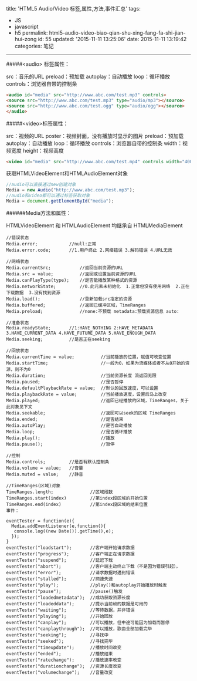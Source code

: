 title: 'HTML5 Audio/Video 标签,属性,方法,事件汇总'
tags: 
  - JS
  - javascript
  - h5
permalink: html5-audio-video-biao-qian-shu-xing-fang-fa-shi-jian-hui-zong
id: 55
updated: '2015-11-11 13:25:06'
date: 2015-11-11 13:19:42
categories: 笔记
---

#####&lt;audio&gt; 标签属性：

src：音乐的URL
preload：预加载
autoplay：自动播放
loop：循环播放
controls：浏览器自带的控制条
```html
<audio id="media" src="http://www.abc.com/test.mp3" controls>
<source src="http://www.abc.com/test.mp3" type="audio/mp3"></source>
<source src="http://www.abc.com/test.ogg" type="audio/ogg"></source>
</audio>
```
#####&lt;video&gt;标签属性：
<!--more-->
src：视频的URL
poster：视频封面，没有播放时显示的图片
preload：预加载
autoplay：自动播放
loop：循环播放
controls：浏览器自带的控制条
width：视频宽度
height：视频高度
```html
<video id="media" src="http://www.abc.com/test.mp4" controls width="400px" heigt="400px"></video>
```
获取HTMLVideoElement和HTMLAudioElement对象
```javascript
//audio可以直接通过new创建对象
Media = new Audio("http://www.abc.com/test.mp3");
//audio和video都可以通过标签获取对象
Media = document.getElementById("media");
```
######Media方法和属性：

HTMLVideoElement 和 HTMLAudioElement 均继承自 HTMLMediaElement
```javscript
//错误状态
Media.error;            //null:正常
Media.error.code;       //1.用户终止 2.网络错误 3.解码错误 4.URL无效

//网络状态
Media.currentSrc;           //返回当前资源的URL
Media.src = value;          //返回或设置当前资源的URL
Media.canPlayType(type);    //是否能播放某种格式的资源
Media.networkState;         //0.此元素未初始化  1.正常但没有使用网络  2.正在下载数据  3.没有找到资源
Media.load();               //重新加载src指定的资源
Media.buffered;             //返回已缓冲区域，TimeRanges
Media.preload;              //none:不预载 metadata:预载资源信息 auto:

//准备状态
Media.readyState;       //1:HAVE_NOTHING 2:HAVE_METADATA 3.HAVE_CURRENT_DATA 4.HAVE_FUTURE_DATA 5.HAVE_ENOUGH_DATA
Media.seeking;          //是否正在seeking

//回放状态
Media.currentTime = value;          //当前播放的位置，赋值可改变位置
Media.startTime;                    //一般为0，如果为流媒体或者不从0开始的资源，则不为0
Media.duration;                     //当前资源长度 流返回无限
Media.paused;                       //是否暂停
Media.defaultPlaybackRate = value;  //默认的回放速度，可以设置
Media.playbackRate = value;         //当前播放速度，设置后马上改变
Media.played;                       //返回已经播放的区域，TimeRanges，关于此对象见下文
Media.seekable;                     //返回可以seek的区域 TimeRanges
Media.ended;                        //是否结束
Media.autoPlay;                     //是否自动播放
Media.loop;                         //是否循环播放
Media.play();                       //播放
Media.pause();                      //暂停

//控制
Media.controls;         //是否有默认控制条
Media.volume = value;   //音量
Media.muted = value;    //静音

//TimeRanges(区域)对象
TimeRanges.length;              //区域段数
TimeRanges.start(index)         //第index段区域的开始位置
TimeRanges.end(index)           //第index段区域的结束位置
事件：

eventTester = function(e){
  Media.addEventListener(e,function(){
   console.log((new Date()).getTime(),e);
  });
}
eventTester("loadstart");       //客户端开始请求数据
eventTester("progress");        //客户端正在请求数据
eventTester("suspend");         //延迟下载
eventTester("abort");           //客户端主动终止下载（不是因为错误引起），
eventTester("error");           //请求数据时遇到错误
eventTester("stalled");         //网速失速
eventTester("play");            //play()和autoplay开始播放时触发
eventTester("pause");           //pause()触发
eventTester("loadedmetadata");  //成功获取资源长度
eventTester("loadeddata");      //提示当前帧的数据是可用的
eventTester("waiting");         //等待数据，并非错误
eventTester("playing");         //开始回放
eventTester("canplay");         //可以播放，但中途可能因为加载而暂停
eventTester("canplaythrough");  //可以播放，歌曲全部加载完毕
eventTester("seeking");         //寻找中
eventTester("seeked");          //寻找完毕
eventTester("timeupdate");      //播放时间改变
eventTester("ended");           //播放结束
eventTester("ratechange");      //播放速率改变
eventTester("durationchange");  //资源长度改变
eventTester("volumechange");    //音量改变
```

